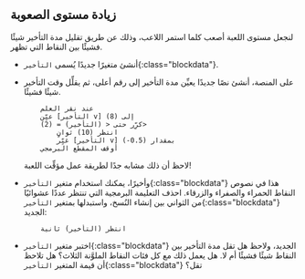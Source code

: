 ## زيادة مستوى الصعوبة

لنجعل مستوى اللعبة أصعب كلما استمر اللاعب، وذلك عن طريق تقليل مدة التأخير شيئًا فشيئًا بين النقاط التي تظهر.



+ أنشئ متغيرًا جديدًا يُسمى `التأخير`{:class="blockdata"}.

+ على المنصة، أنشئ نصًا جديدًا يعيِّن مدة التأخير إلى رقم أعلى، ثم يقلِّل وقت التأخير شيئًا فشيئًا.

	```blocks
		عند نقر العلم
		عيِّن [التأخير v] إلى (8)
		كرِّر حتى < (التأخير) = (2)>
			انتظر (10) ثوانٍ
			غيِّر [التأخير v] بمقدار (0.5-)
		أوقف المقطع البرمجي
	```

	لاحظ أن ذلك مشابه جدًا لطريقة عمل مؤقِّت اللعبة!

+ وأخيرًا، يمكنك استخدام متغير `التأخير`{:class="blockdata"} هذا في نصوص النقاط الحمراء والصفراء والزرقاء. احذف التعليمة البرمجية التي تنتظر عددًا عشوائيًا من الثواني بين إنشاء النُسخ، واستبدلها بمتغير `التأخير`{:class="blockdata"} الجديد:

	```blocks
		انتظر (التأخير) ثانية
	```

+ اختبر متغير `التأخير`{:class="blockdata"} الجديد، ولاحظ هل تقل مدة التأخير بين النقاط شيئًا فشيئًا أم لا. هل يعمل ذلك مع كل فئات النقاط الملوَّنة الثلاث؟ هل تلاحظ أن قيمة المتغير `التأخير`{:class="blockdata"} تقل؟



